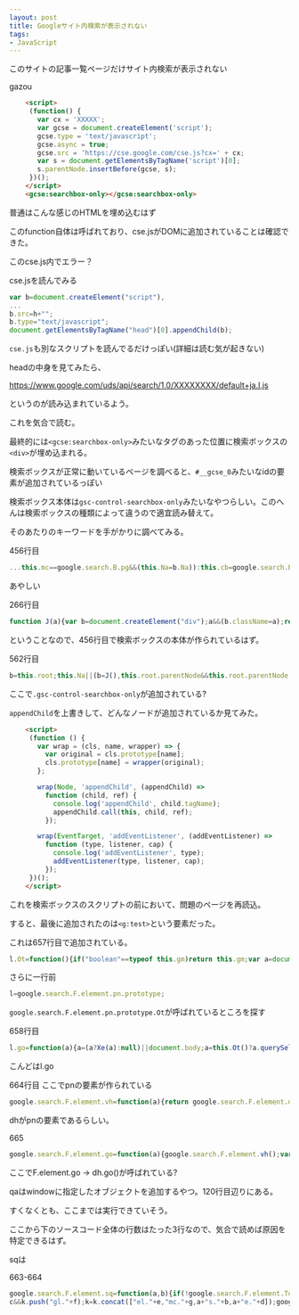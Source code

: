 ```yaml
---
layout: post
title: Googleサイト内検索が表示されない
tags:
- JavaScript
---
```


このサイトの記事一覧ページだけサイト内検索が表示されない

gazou

```html
    <script>
     (function() {
       var cx = 'XXXXX';
       var gcse = document.createElement('script');
       gcse.type = 'text/javascript';
       gcse.async = true;
       gcse.src = 'https://cse.google.com/cse.js?cx=' + cx;
       var s = document.getElementsByTagName('script')[0];
       s.parentNode.insertBefore(gcse, s);
     })();
    </script>
    <gcse:searchbox-only></gcse:searchbox-only>
```

普通はこんな感じのHTMLを埋め込むはず

このfunction自体は呼ばれており、cse.jsがDOMに追加されていることは確認できた。

このcse.js内でエラー？

cse.jsを読んでみる

```javascript
var b=document.createElement("script"),
...
b.src=h+"";
b.type="text/javascript";
document.getElementsByTagName("head")[0].appendChild(b);
```

`cse.js`も別なスクリプトを読んでるだけっぽい(詳細は読む気が起きない)

headの中身を見てみたら、

https://www.google.com/uds/api/search/1.0/XXXXXXXX/default+ja.I.js

というのが読み込まれているよう。

これを気合で読む。

最終的には`<gcse:searchbox-only>`みたいなタグのあった位置に検索ボックスの`<div>`が埋め込まれる。

検索ボックスが正常に動いているページを調べると、`#__gcse_0`みたいなidの要素が追加されているっぽい

検索ボックス本体は`gsc-control-searchbox-only`みたいなやつらしい。このへんは検索ボックスの種類によって違うので適宜読み替えて。

そのあたりのキーワードを手がかりに調べてみる。

456行目

```javascript
...this.mc==google.search.B.pg&&(this.Na=b.Na)):this.cb=google.search.B.Bc:this.cb=google.search.B.Bc;this.root=J(this.Na?"gsc-control-searchbox-only":"gsc-control");this.root.dir=google.search.V.di;...
```

あやしい

266行目

```javascript
function J(a){var b=document.createElement("div");a&&(b.className=a);return b}
```

ということなので、456行目で検索ボックスの本体が作られているはず。


562行目

```javascript
b=this.root;this.Na||(b=J(),this.root.parentNode&&this.root.parentNode.insertBefore(b,this.root),y(b,this.root)
```

ここで`.gsc-control-searchbox-only`が追加されている?

`appendChild`を上書きして、どんなノードが追加されているか見てみた。

```html
    <script>
     (function () {
       var wrap = (cls, name, wrapper) => {
         var original = cls.prototype[name];
         cls.prototype[name] = wrapper(original);
       };

       wrap(Node, 'appendChild', (appendChild) =>
         function (child, ref) {
           console.log('appendChild', child.tagName);
           appendChild.call(this, child, ref);
         });

       wrap(EventTarget, 'addEventListener', (addEventListener) =>
         function (type, listener, cap) {
           console.log('addEventListener', type);
           addEventListener(type, listener, cap);
         });
     })();
    </script>
```

これを検索ボックスのスクリプトの前において、問題のページを再読込。

すると、最後に追加されたのは`<g:test>`という要素だった。

これは657行目で追加されている。

```javascript
l.Ot=function(){if("boolean"==typeof this.gm)return this.gm;var a=document.createElement("div");a.appendChild(document.createElement("G:TEST"));return this.gm=!!(a.querySelectorAll&&0<a.querySelectorAll("G\\:TEST").length)};
```

さらに一行前

```javascript
l=google.search.F.element.pn.prototype;
```

`google.search.F.element.pn.prototype.Ot`が呼ばれているところを探す

658行目

```javascript
l.go=function(a){a=(a?Xe(a):null)||document.body;a=this.Ot()?a.querySelectorAll(google.search.F.element.U.os):google.search.F.element.U.tu(a);window||(window={});window.___gcse_nc_=a.length||0;for(var b=0;b<a.length;++b)this.qq(new google.search.F.element.Yf(a[b]));this.Vo()};
```

こんどはl.go

664行目
ここでpnの要素が作られている

```javascript
google.search.F.element.vh=function(a){return google.search.F.element.dh?!1:(google.search.F.element.dh=new google.search.F.element.pn(a),google.search.F.element.Ow=google.search.F.element.oh(),!0)};qa("google.search.cse.element.init",google.search.F.element.vh,void 0);
```

dhがpnの要素であるらしい。

665

```javascript
google.search.F.element.go=function(a){google.search.F.element.vh();var b=google.search.F.element.oh();google.search.F.element.dh.go(a);google.search.F.element.sq("go",b)};qa("google.search.cse.element.go",google.search.F.element.go,void 0);
```

ここでF.element.go -> dh.go()が呼ばれている?

qaはwindowに指定したオブジェクトを追加するやつ。120行目辺りにある。

すくなくとも、ここまでは実行できていそう。

ここから下のソースコード全体の行数はたった3行なので、気合で読めば原因を特定できるはず。


sqは

663-664

```javascript
google.search.F.element.sq=function(a,b){if(!google.search.F.element.To&&(google.search.F.element.To=google.search.F.element.oh(),window.googleLT_&&1==window.googleLT_%100)){var c="e",d=window.googleLT_;window.__gcse&&window.__gcse.ct&&(d=window.__gcse.ct,c="c");var f=window.googleLT_-d,e=google.search.F.element.Sj-d,g=google.search.F.element.Ow-d;b-=d;d=google.search.F.element.To-d;if(0<e&&0<g&&0<b){var h="ex";"c"==c&&"explicit"!=window.__gcse.parsetags&&(h="ol");a="render"==a?"r":"g";var k=[];"c"==
c&&k.push("gl."+f);k=k.concat(["el."+e,"mc."+g,a+"s."+b,a+"e."+d]);google.loader.recordCsiStat(["element_"+(c+h)],k)}}};
```

